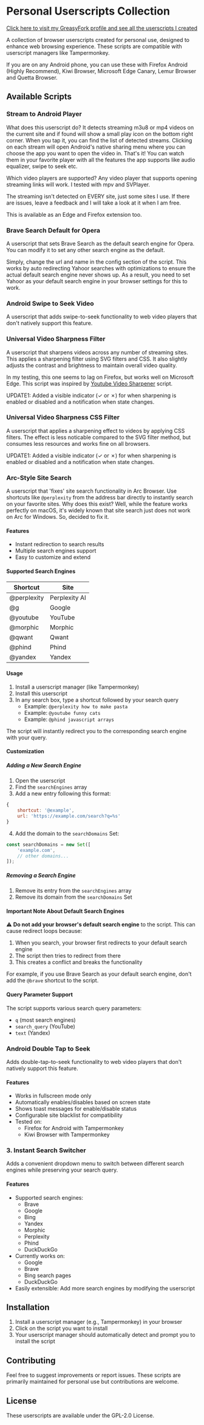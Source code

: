 # Personal Userscripts Collection
[Click here to visit my GreasyFork profile and see all the userscripts I created](https://greasyfork.org/en/users/1402168-faisalbhuiyan3038)

A collection of browser userscripts created for personal use, designed to enhance web browsing experience. These scripts are compatible with userscript managers like Tampermonkey.

If you are on any Android phone, you can use these with Firefox Android (Highly Recommend), Kiwi Browser, Microsoft Edge Canary, Lemur Browser and Quetta Browser.

## Available Scripts

### Stream to Android Player
What does this userscript do?
It detects streaming m3u8 or mp4 videos on the current site and if found will show a small play icon on the bottom right corner. When you tap it, you can find the list of detected streams. Clicking on each stream will open Android's native sharing menu where you can choose the app you want to open the video in. That's it! You can watch them in your favorite player with all the features the app supports like audio equalizer, swipe to seek etc.

Which video players are supported?
Any video player that supports opening streaming links will work. I tested with mpv and SVPlayer.

The streaming isn't detected on EVERY site, just some sites I use. If there are issues, leave a feedback and I will take a look at it when I am free.

This is available as an Edge and Firefox extension too.

### Brave Search Default for Opera
A userscript that sets Brave Search as the default search engine for Opera. You can modify it to set any other search engine as the default.

Simply, change the url and name in the config section of the script. This works by auto redirecting Yahoor searches with optimizations to ensure the actual default search engine never shows up. As a result, you need to set Yahoor as your default search engine in your browser settings for this to work.

### Android Swipe to Seek Video

A userscript that adds swipe-to-seek functionality to web video players that don't natively support this feature.

### Universal Video Sharpness Filter

A userscript that sharpens videos across any number of streaming sites. This applies a sharpening filter using SVG filters and CSS. It also slightly adjusts the contrast and brightness to maintain overall video quality.

In my testing, this one seems to lag on Firefox, but works well on Microsoft Edge. This script was inspired by [Youtube Video Sharpener](https://greasyfork.org/en/scripts/499365-youtube-sharpness-enhancer) script.

UPDATE1: Added a visible indicator (✓ or ✗) for when sharpening is enabled or disabled and a notification when state changes.

### Universal Video Sharpness CSS Filter
A userscript that applies a sharpening effect to videos by applying CSS filters. The effect is less noticable compared to the SVG filter method, but consumes less resources and works fine on all browsers.

UPDATE1: Added a visible indicator (✓ or ✗) for when sharpening is enabled or disabled and a notification when state changes.

### Arc-Style Site Search

A userscript that 'fixes' site search functionality in Arc Browser. Use shortcuts like `@perplexity` from the address bar directly to instantly search on your favorite sites. Why does this exist? Well, while the feature works perfectly on macOS, it's widely known that site search just does not work on Arc for Windows. So, decided to fix it.

#### Features
- Instant redirection to search results
- Multiple search engines support
- Easy to customize and extend

#### Supported Search Engines
| Shortcut | Site |
|----------|------|
| @perplexity | Perplexity AI |
| @g | Google |
| @youtube | YouTube |
| @morphic | Morphic |
| @qwant | Qwant |
| @phind | Phind |
| @yandex | Yandex |

#### Usage
1. Install a userscript manager (like Tampermonkey)
2. Install this userscript
3. In any search box, type a shortcut followed by your search query
   - Example: `@perplexity how to make pasta`
   - Example: `@youtube funny cats`
   - Example: `@phind javascript arrays`

The script will instantly redirect you to the corresponding search engine with your query.

#### Customization

##### Adding a New Search Engine
1. Open the userscript
2. Find the `searchEngines` array
3. Add a new entry following this format:
```javascript
{
    shortcut: '@example',
    url: 'https://example.com/search?q=%s'
}
```
4. Add the domain to the `searchDomains` Set:
```javascript
const searchDomains = new Set([
    'example.com',
    // other domains...
]);
```

##### Removing a Search Engine
1. Remove its entry from the `searchEngines` array
2. Remove its domain from the `searchDomains` Set

#### Important Note About Default Search Engines
⚠️ **Do not add your browser's default search engine** to the script. This can cause redirect loops because:
1. When you search, your browser first redirects to your default search engine
2. The script then tries to redirect from there
3. This creates a conflict and breaks the functionality

For example, if you use Brave Search as your default search engine, don't add the `@brave` shortcut to the script.

#### Query Parameter Support
The script supports various search query parameters:
- `q` (most search engines)
- `search_query` (YouTube)
- `text` (Yandex)

### Android Double Tap to Seek

Adds double-tap-to-seek functionality to web video players that don't natively support this feature.

#### Features
- Works in fullscreen mode only
- Automatically enables/disables based on screen state
- Shows toast messages for enable/disable status
- Configurable site blacklist for compatibility
- Tested on:
  - Firefox for Android with Tampermonkey
  - Kiwi Browser with Tampermonkey

### 3. Instant Search Switcher

Adds a convenient dropdown menu to switch between different search engines while preserving your search query.

#### Features
- Supported search engines:
  - Brave
  - Google
  - Bing
  - Yandex
  - Morphic
  - Perplexity
  - Phind
  - DuckDuckGo
- Currently works on:
  - Google
  - Brave
  - Bing search pages
  - DuckDuckGo
- Easily extensible: Add more search engines by modifying the userscript

## Installation

1. Install a userscript manager (e.g., Tampermonkey) in your browser
2. Click on the script you want to install
3. Your userscript manager should automatically detect and prompt you to install the script

## Contributing

Feel free to suggest improvements or report issues. These scripts are primarily maintained for personal use but contributions are welcome.

## License

These userscripts are available under the GPL-2.0 License.
